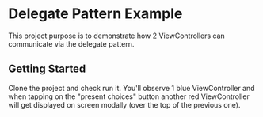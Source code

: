 # Delegate Pattern Example

This project purpose is to demonstrate how 2 ViewControllers can communicate via the delegate pattern.

## Getting Started

Clone the project and check run it. You'll observe 1 blue ViewController and when tapping on the "present choices" button another red ViewController will get displayed on screen modally (over the top of the previous one).
